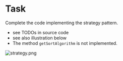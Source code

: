 # Task
Complete the code implementing the strategy pattern.

- see TODOs in source code
- see also illustration below
- The method `getSortAlgorithm` is not implemented.

![strategy.png](diagramm)